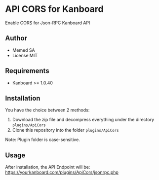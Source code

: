 API CORS for Kanboard
=================

Enable CORS for Json-RPC Kanboard API

Author
------

- Memed SA
- License MIT

Requirements
------------

- Kanboard >= 1.0.40

Installation
------------

You have the choice between 2 methods:

1. Download the zip file and decompress everything under the directory `plugins/ApiCors`
2. Clone this repository into the folder `plugins/ApiCors`

Note: Plugin folder is case-sensitive.

Usage
-------------

After installation, the API Endpoint will be: https://yourkanboard.com/plugins/ApiCors/jsonrpc.php